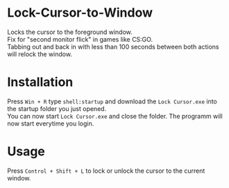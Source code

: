 # Lock-Cursor-to-Window
Locks the cursor to the foreground window.  
Fix for "second monitor flick" in games like CS:GO.  
Tabbing out and back in with less than 100 seconds between both actions will relock the window.
# Installation
Press `Win + R` type `shell:startup` and download the `Lock Cursor.exe` into the startup folder you just opened.  
You can now start `Lock Cursor.exe` and close the folder. The programm will now start everytime you login.
# Usage
Press `Control + Shift + L` to lock or unlock the cursor to the current window.
